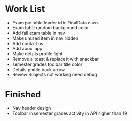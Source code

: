 # Work List #

* Exam put table loader id in FinalData class
* Exam table random background color 
* Add fall exam table in nav
* Make unused item in nav hidden
* Add contact us
* Add about app
* Make details profile light
* Remove al toast & replace it with snackbar
* semester grades toolbar title color
* Details profile back arrow
* Review Subjects not working need debug

# Finished #

* Nav header design
* Toolbar in semester grades activity in API higher than 19